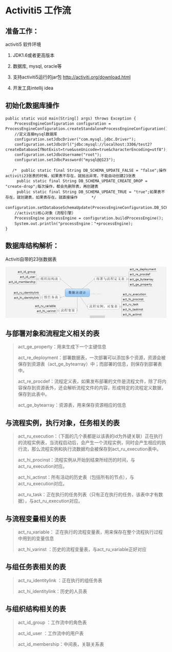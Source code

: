 # Activiti5 工作流

## 准备工作：

activiti5 软件环境

1)  JDK1.6或者更高版本

2)  数据库, mysql, oracle等

3)  支持activiti5运行的jar包  http://activiti.org/download.html

4)  开发工具intellij idea 

## **初始化数据库操作**



    public static void main(String[] args) throws Exception {
        ProcessEngineConfiguration configuration = ProcessEngineConfiguration.createStandaloneProcessEngineConfiguration();
        //定义连接mysql数据库
        configuration.setJdbcDriver("com.mysql.jdbc.Driver");
        configuration.setJdbcUrl("jdbc:mysql://localhost:3306/test2?		 createDatabaseIfNotExist=true&useUnicode=true&characterEncoding=utf8");
        configuration.setJdbcUsername("root");
        configuration.setJdbcPassword("mysql@@123");
     
       /*  public static final String DB_SCHEMA_UPDATE_FALSE = "false";操作activiti23张表的时候，如果表不存在，就抛出异常，不能自动创建23张表
         public static final String DB_SCHEMA_UPDATE_CREATE_DROP = "create-drop";每次操作，都会先删除表，再创建表
         public static final String DB_SCHEMA_UPDATE_TRUE = "true";如果表不存在，就创建表，如果表存在，就直接操作		*/
        	   configuration.setDatabaseSchemaUpdate(ProcessEngineConfiguration.DB_SCHEMA_UPDATE_TRUE);
        //activiti核心对象（流程引擎）
        ProcessEngine processEngine = configuration.buildProcessEngine();
        System.out.println("processEngine："+processEngine);
    }

## **数据库结构解析：**

Activiti自带的23张数据表

![img](../../imageFiles/Activiti5_tables.jpg)

## **与部署对象和流程定义相关的表**

> act_ge_property：用来生成下一个主键信息
>
> act_re_deployment：部署数据表，一次部署可以添加多个资源，资源会被保存到资源表（act_ge_bytearray）中；而部署的信息，则保存到部署表中。
>
> act_re_procdef：流程定义表，如果发布部署的文件是流程文件，除了将内容保存到资源表外，还会解析流程文件的内容，形成特定的流程定义数据，保存到此表中。
>
> act_ge_bytearray：资源表，用来保存资源相应的信息

## 与流程实例，执行对象，任务相关的表

> act_ru_execution：（下面的几个表都是以该表的id为外键关联）正在执行的流程实例表，当流程启动后，会产生一个流程实例，同时会产生相应的执行流，那么流程实例和执行流数据均会被保存到act_ru_execution表中。
>
> act_hi_procinst：流程实例从开始到结束所经历的时间，与act_ru_execution对应。
>
> act_hi_actinst：所有活动的历史表（包括所有的节点），与act_ru_execution对应。
>
> act_ru_task：正在执行的任务列表（只有正在执行的任务，该表中才有数据），与act_ru_execution对应。

## **与流程变量相关的表**

> act_ru_variable： 正在执行的流程变量表，用来保存在整个流程执行过程中用到的变量信息
>
> act_hi_varinst ：历史的流程变量表，与act_ru_variable正好对应

## 与组任务表相关的表

> act_ru_identitylink ：正在执行的组任务表 
>
> act_hi_identitylink：历史的人员表

## 与组织结构相关的表  

> act_id_group ：工作流中的角色表  
>
> act_id_user ：工作流中的用户表  
>
> act_id_membership：中间表，关联关系表
> 